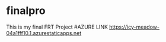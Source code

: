 # finalpro
This is my final FRT Project
#AZURE LINK https://icy-meadow-04a1fff10.1.azurestaticapps.net

